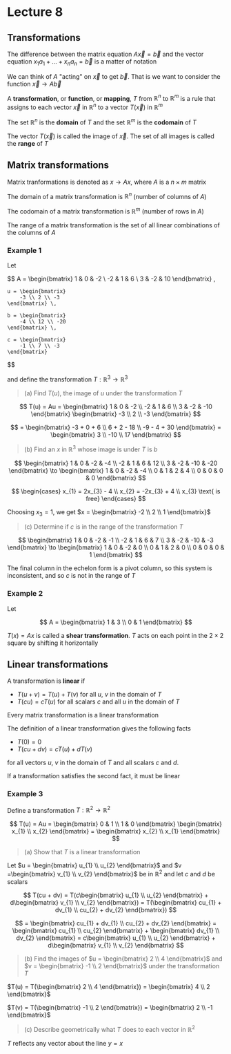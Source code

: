 # Lecture 8

## Transformations

The difference between the matrix equation $A\overrightarrow{x} = \overrightarrow{b}$ and the vector equation $x_{1}a_{1} + ... + x_{n}a_{n} = \overrightarrow{b}$ is a matter of notation

We can think of $A$ "acting" on $\overrightarrow{x}$ to get $\overrightarrow{b}$. That is we want to consider the function $\overrightarrow{x} \to A\overrightarrow{b}$

A **transformation**, or **function**, or **mapping**, $T$ from $\mathbb{R}^{n}$ to $\mathbb{R}^{m}$ is a rule that assigns to each vector $\overrightarrow{x}$ in $\mathbb{R}^{n}$ to a vector $T(\overrightarrow{x})$ in $\mathbb{R}^{m}$ 

The set $\mathbb{R}^{n}$ is the **domain** of $T$ and the set $\mathbb{R}^{m}$ is the **codomain** of $T$

The vector $T(\overrightarrow{x})$ is called the image of $\overrightarrow{x}$. The set of all images is called the **range** of $T$

## Matrix transformations

Matrix tranformations is denoted as $x \to Ax$, where $A$ is a $n \times m$ matrix

The domain of a matrix transformation is $\mathbb{R}^{n}$ (number of columns of $A$)

The codomain of a matrix transformation is $\mathbb{R}^{m}$ (number of rows in $A$)

The range of a matrix transformation is the set of all linear combinations of the columns of $A$

### Example 1

Let 

$$
	A = \begin{bmatrix}
		1 & 0 & -2 \\
		-2 & 1 & 6 \\
		3 & -2 & 10
	\end{bmatrix} \,

	u = \begin{bmatrix}
		-3 \\ 2 \\ -3
	\end{bmatrix} \,

	b = \begin{bmatrix}
		-4 \\ 12 \\ -20
	\end{bmatrix} \,

	c = \begin{bmatrix}
		-1 \\ 7 \\ -3
	\end{bmatrix}
$$

and define the transformation $T: \mathbb{R}^{3} \to \mathbb{R}^{3}$

> (a) Find $T(u)$, the image of $u$ under the transformation $T$

$$
	T(u) = Au = \begin{bmatrix}
		1 & 0 & -2 \\
		-2 & 1 & 6 \\
		3 & -2 & -10
	\end{bmatrix}
	\begin{bmatrix} -3 \\ 2 \\ -3 \end{bmatrix}
$$

$$
	=
	\begin{bmatrix}
		-3 + 0 + 6 \\
		6 + 2 - 18 \\
		-9 - 4 + 30
	\end{bmatrix} 
	=
	\begin{bmatrix}
		3 \\ -10 \\ 17
	\end{bmatrix}
 $$

> (b) Find an $x$ in $\mathbb{R}^{3}$ whose image is under $T$ is $b$

$$
	\begin{bmatrix}
		1 & 0 & -2 & -4 \\
		-2 & 1 & 6 & 12 \\
		3 & -2 & -10 & -20
	\end{bmatrix}
	\to
	\begin{bmatrix}
		1 & 0 & -2 & -4 \\
		0 & 1 & 2 & 4 \\
		0 & 0 & 0 & 0
	\end{bmatrix}
$$

$$
	\begin{cases}
		x_{1} = 2x_{3} - 4 \\
		x_{2} = -2x_{3} + 4 \\
		x_{3} \text{ is free}
	\end{cases}
$$

Choosing $x_{3} = 1$, we get $x = \begin{bmatrix} -2 \\ 2 \\ 1 \end{bmatrix}$

> (c) Determine if $c$ is in the range of the transformation $T$

$$
	\begin{bmatrix}
		1 & 0 & -2 & -1 \\
		-2 & 1 & 6 & 7 \\
		3 & -2 & -10 & -3
	\end{bmatrix}
	\to
	\begin{bmatrix}
		1 & 0 & -2 & 0 \\
		0 & 1 & 2 & 0 \\
		0 & 0 & 0 & 1
	\end{bmatrix}
$$

The final column in the echelon form is a pivot column, so this system is inconsistent, and so $c$ is not in the range of $T$

### Example 2

Let 

$$
	A = \begin{bmatrix}
		1 & 3 \\
		0 & 1
	\end{bmatrix}
$$

$T(x) = Ax$ is called a **shear transformation**. $T$ acts on each point in the $2 \times 2$ square by shifting it horizontally

## Linear transformations

A transformation is **linear** if 

- $T(u + v) = T(u) + T(v)$ for all $u$, $v$ in the domain of $T$
- $T(cu) = cT(u)$ for all scalars $c$ and all $u$ in the domain of $T$

Every matrix transformation is a linear transformation

The definition of a linear transformation gives the following facts

- $T(0) = 0$
- $T(cu + dv) = cT(u) + dT(v)$

for all vectors $u$, $v$ in the domain of $T$ and all scalars $c$ and $d$.

If a transformation satisfies the second fact, it must be linear

### Example 3

Define a transformation $T: \mathbb{R}^{2} \to \mathbb{R}^{2}$

$$
	T(u) = Au = 
	\begin{bmatrix}
		0 & 1 \\
		1 & 0
	\end{bmatrix}
	\begin{bmatrix}
		x_{1} \\ x_{2}
	\end{bmatrix}
	=
	\begin{bmatrix}
		x_{2} \\ x_{1}
	\end{bmatrix}
$$

> (a) Show that $T$ is a linear transformation

Let $u = \begin{bmatrix} u_{1} \\ u_{2} \end{bmatrix}$ and $v =\begin{bmatrix} v_{1} \\ v_{2} \end{bmatrix}$ be in $\mathbb{R}^{2}$ and let $c$ and $d$ be scalars

$$
	T(cu + dv) = 
	T(c\begin{bmatrix} 
		u_{1} \\ u_{2} 
		\end{bmatrix} 
	+ d\begin{bmatrix} 
	v_{1} \\ v_{2} 
	\end{bmatrix}) = 
	T(\begin{bmatrix}
		cu_{1} + dv_{1} \\ cu_{2} + dv_{2}
	\end{bmatrix})
$$

$$
	= \begin{bmatrix}
		cu_{1} + dv_{1} \\ cu_{2} + dv_{2}
	\end{bmatrix}
	=
	\begin{bmatrix} 
		cu_{1} \\ cu_{2} 
	\end{bmatrix}
	+
	\begin{bmatrix}
		dv_{1} \\ dv_{2}
	\end{bmatrix} 
	=
	c\begin{bmatrix}
		u_{1} \\ u_{2}
	\end{bmatrix}
	+ d\begin{bmatrix}
		v_{1} \\ v_{2}
	\end{bmatrix}
$$

> (b) Find the images of $u = \begin{bmatrix} 2 \\ 4 \end{bmatrix}$ and $v = \begin{bmatrix} -1 \\ 2 \end{bmatrix}$ under the transformation $T$

$T(u) = T(\begin{bmatrix} 2 \\ 4 \end{bmatrix}) = \begin{bmatrix} 4 \\ 2 \end{bmatrix}$

$T(v) = T(\begin{bmatrix} -1 \\ 2 \end{bmatrix}) = \begin{bmatrix} 2 \\ -1 \end{bmatrix}$

> (c) Describe geometrically what $T$ does to each vector in $\mathbb{R}^{2}$

$T$ reflects any vector about the line $y = x$